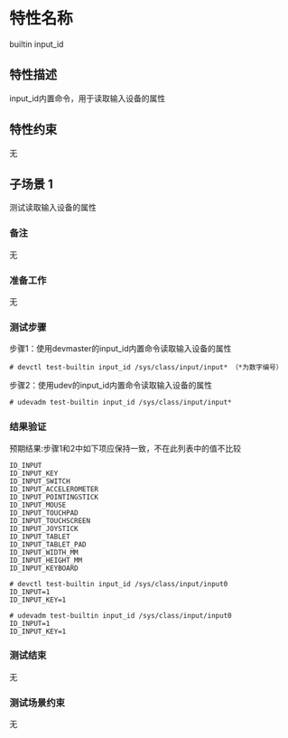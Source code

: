 # 特性名称

builtin input_id

## 特性描述

input_id内置命令，用于读取输入设备的属性

## 特性约束

无

## 子场景 1

测试读取输入设备的属性

### 备注

无

### 准备工作

无

### 测试步骤

步骤1：使用devmaster的input_id内置命令读取输入设备的属性
```
# devctl test-builtin input_id /sys/class/input/input* （*为数字编号）
```

步骤2：使用udev的input_id内置命令读取输入设备的属性
```
# udevadm test-builtin input_id /sys/class/input/input*
```

### 结果验证

预期结果:步骤1和2中如下项应保持一致，不在此列表中的值不比较
```
ID_INPUT
ID_INPUT_KEY
ID_INPUT_SWITCH
ID_INPUT_ACCELEROMETER
ID_INPUT_POINTINGSTICK
ID_INPUT_MOUSE
ID_INPUT_TOUCHPAD
ID_INPUT_TOUCHSCREEN
ID_INPUT_JOYSTICK
ID_INPUT_TABLET
ID_INPUT_TABLET_PAD
ID_INPUT_WIDTH_MM
ID_INPUT_HEIGHT_MM
ID_INPUT_KEYBOARD
```

```
# devctl test-builtin input_id /sys/class/input/input0
ID_INPUT=1
ID_INPUT_KEY=1

# udevadm test-builtin input_id /sys/class/input/input0
ID_INPUT=1
ID_INPUT_KEY=1
```

### 测试结束

无

### 测试场景约束

无
